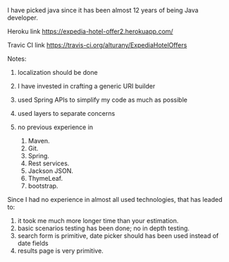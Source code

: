 
I have picked java since it has been almost 12 years of being Java developer.


Heroku link
https://expedia-hotel-offer2.herokuapp.com/ 

Travic CI link
https://travis-ci.org/alturany/ExpediaHotelOffers

Notes:

1) localization should be done 

2) I have invested in crafting a generic URI builder

3) used Spring APIs to simplify my code as much as possible

4) used layers to separate concerns 

5) no previous experience in
    1. Maven.
    2. Git.
    3. Spring.
    4. Rest services.
    5. Jackson JSON.
    6. ThymeLeaf.
    7. bootstrap.

Since I had no experience in almost all used technologies, that has leaded to:
1) it took me much more longer time than your estimation.
2) basic scenarios testing has been done; no in depth testing.
3) search form is primitive, date picker should has been used instead of date fields
4) results page is very primitive.
 
